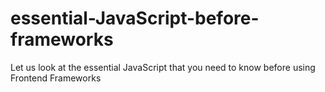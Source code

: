 # essential-JavaScript-before-frameworks
Let us look at the essential JavaScript that you need to know before using Frontend Frameworks

